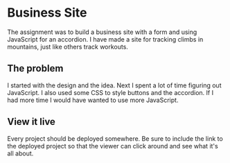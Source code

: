 # Business Site

The assignment was to build a business site with a form and using JavaScript for an accordion. I have made a site for tracking climbs in mountains, just like others track workouts. 

## The problem

I started with the design and the idea. Next I spent a lot of time figuring out JavaScript. I also used some CSS to style buttons and the accordion. If I had more time I would have wanted to use more JavaScript. 

## View it live
Every project should be deployed somewhere. Be sure to include the link to the deployed project so that the viewer can click around and see what it's all about.
